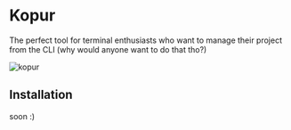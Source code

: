 # Kopur 
The perfect tool for terminal enthusiasts who want to manage their project from the CLI (why would anyone want to do that tho?)

![kopur](https://github.com/Ace-Extrenof/Project-Manager/assets/167178552/cf804daa-4229-478d-96f0-ee83f5a3f897)

## Installation
soon :)
